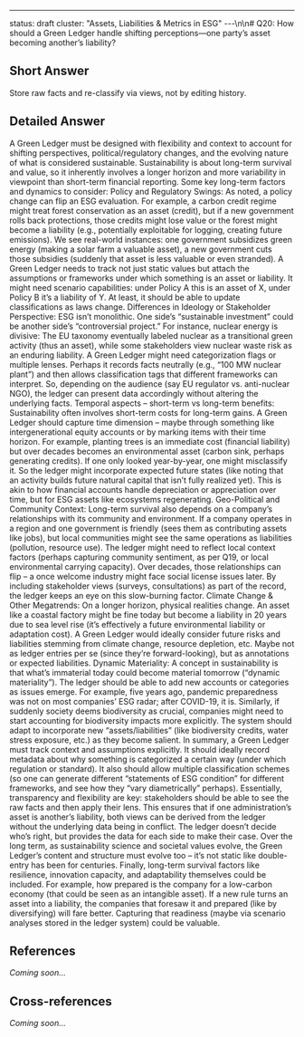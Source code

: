---
status: draft
cluster: "Assets, Liabilities & Metrics in ESG"
---\n\n# Q20: How should a Green Ledger handle shifting perceptions—one party’s asset becoming another’s liability?

## Short Answer

Store raw facts and re-classify via views, not by editing history.

## Detailed Answer

A Green Ledger must be designed with flexibility and context to account for shifting perspectives, political/regulatory changes, and the evolving nature of what is considered sustainable. Sustainability is about long-term survival and value, so it inherently involves a longer horizon and more variability in viewpoint than short-term financial reporting.
Some key long-term factors and dynamics to consider:
Policy and Regulatory Swings: As noted, a policy change can flip an ESG evaluation. For example, a carbon credit regime might treat forest conservation as an asset (credit), but if a new government rolls back protections, those credits might lose value or the forest might become a liability (e.g., potentially exploitable for logging, creating future emissions). We see real-world instances: one government subsidizes green energy (making a solar farm a valuable asset), a new government cuts those subsidies (suddenly that asset is less valuable or even stranded). A Green Ledger needs to track not just static values but attach the assumptions or frameworks under which something is an asset or liability. It might need scenario capabilities: under Policy A this is an asset of X, under Policy B it’s a liability of Y. At least, it should be able to update classifications as laws change.
Differences in Ideology or Stakeholder Perspective: ESG isn’t monolithic. One side’s “sustainable investment” could be another side’s “controversial project.” For instance, nuclear energy is divisive: The EU taxonomy eventually labeled nuclear as a transitional green activity (thus an asset), while some stakeholders view nuclear waste risk as an enduring liability. A Green Ledger might need categorization flags or multiple lenses. Perhaps it records facts neutrally (e.g., “100 MW nuclear plant”) and then allows classification tags that different frameworks can interpret. So, depending on the audience (say EU regulator vs. anti-nuclear NGO), the ledger can present data accordingly without altering the underlying facts.
Temporal aspects – short-term vs long-term benefits: Sustainability often involves short-term costs for long-term gains. A Green Ledger should capture time dimension – maybe through something like intergenerational equity accounts or by marking items with their time horizon. For example, planting trees is an immediate cost (financial liability) but over decades becomes an environmental asset (carbon sink, perhaps generating credits). If one only looked year-by-year, one might misclassify it. So the ledger might incorporate expected future states (like noting that an activity builds future natural capital that isn’t fully realized yet). This is akin to how financial accounts handle depreciation or appreciation over time, but for ESG assets like ecosystems regenerating.
Geo-Political and Community Context: Long-term survival also depends on a company’s relationships with its community and environment. If a company operates in a region and one government is friendly (sees them as contributing assets like jobs), but local communities might see the same operations as liabilities (pollution, resource use). The ledger might need to reflect local context factors (perhaps capturing community sentiment, as per Q19, or local environmental carrying capacity). Over decades, those relationships can flip – a once welcome industry might face social license issues later. By including stakeholder views (surveys, consultations) as part of the record, the ledger keeps an eye on this slow-burning factor.
Climate Change & Other Megatrends: On a longer horizon, physical realities change. An asset like a coastal factory might be fine today but become a liability in 20 years due to sea level rise (it’s effectively a future environmental liability or adaptation cost). A Green Ledger would ideally consider future risks and liabilities stemming from climate change, resource depletion, etc. Maybe not as ledger entries per se (since they’re forward-looking), but as annotations or expected liabilities.
Dynamic Materiality: A concept in sustainability is that what’s immaterial today could become material tomorrow (“dynamic materiality”). The ledger should be able to add new accounts or categories as issues emerge. For example, five years ago, pandemic preparedness was not on most companies’ ESG radar; after COVID-19, it is. Similarly, if suddenly society deems biodiversity as crucial, companies might need to start accounting for biodiversity impacts more explicitly. The system should adapt to incorporate new “assets/liabilities” (like biodiversity credits, water stress exposure, etc.) as they become salient.
In summary, a Green Ledger must track context and assumptions explicitly. It should ideally record metadata about why something is categorized a certain way (under which regulation or standard). It also should allow multiple classification schemes (so one can generate different “statements of ESG condition” for different frameworks, and see how they “vary diametrically” perhaps). Essentially, transparency and flexibility are key: stakeholders should be able to see the raw facts and then apply their lens.
This ensures that if one administration’s asset is another’s liability, both views can be derived from the ledger without the underlying data being in conflict. The ledger doesn’t decide who’s right, but provides the data for each side to make their case. Over the long term, as sustainability science and societal values evolve, the Green Ledger’s content and structure must evolve too – it’s not static like double-entry has been for centuries.
Finally, long-term survival factors like resilience, innovation capacity, and adaptability themselves could be included. For example, how prepared is the company for a low-carbon economy (that could be seen as an intangible asset). If a new rule turns an asset into a liability, the companies that foresaw it and prepared (like by diversifying) will fare better. Capturing that readiness (maybe via scenario analyses stored in the ledger system) could be valuable.

## References

*Coming soon...*

## Cross-references

*Coming soon...*
